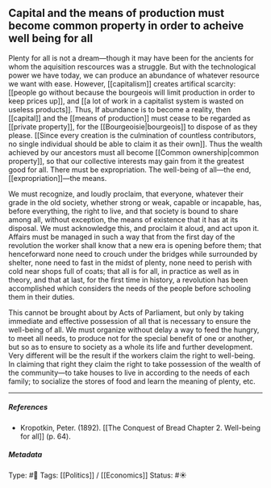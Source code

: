## Capital and the means of production must become common property in order to acheive well being for all  # 

Plenty for all is not a dream—though it may have been for the ancients for whom the aquisition rescources was a struggle. But with the technological power we have today, we can produce an abundance of whatever resource we want with ease. However, [[capitalism]] creates artifical scarcity: [[people go without because the bourgeois will limit production in order to keep prices up]], and [[a lot of work in a capitalist system is wasted on useless products]]. Thus, If abundance is to become a reality, then [[capital]] and the [[means of production]] must cease to be regarded as [[private property]], for the [[Bourgeoisie|bourgeois]] to dispose of as they please. [[Since every creation is the culmination of countless contributors, no single individual should be able to claim it as their own]]. Thus the wealth achieved by our ancestors must all become [[Common ownership|common property]], so that our collective interests may gain from it the greatest good for all. There must be expropriation. The well-being of all—the end, [[expropriation]]—the means.

We must recognize, and loudly proclaim, that everyone, whatever their grade in the old society, whether strong or weak, capable or incapable, has, before everything, the right to live, and that society is bound to share among all, without exception, the means of existence that it has at its disposal. We must acknowledge this, and proclaim it aloud, and act upon it. Affairs must be managed in such a way that from the first day of the revolution the worker shall know that a new era is opening before them; that henceforward none need to crouch under the bridges while surrounded by shelter, none need to fast in the midst of plenty, none need to perish with cold near shops full of coats; that all is for all, in practice as well as in theory, and that at last, for the first time in history, a revolution has been accomplished which considers the needs of the people before schooling them in their duties. 

This cannot be brought about by Acts of Parliament, but only by taking immediate and effective possession of all that is necessary to ensure the well-being of all. We must organize without delay a way to feed the hungry, to meet all needs, to produce not for the special benefit of one or another, but so as to ensure to society as a whole its life and further development. Very different will be the result if the workers claim the right to well-being. In claiming that right they claim the right to take possession of the wealth of the community—to take houses to live in according to the needs of each family; to socialize the stores of food and learn the meaning of plenty, etc.

___

##### References

- Kropotkin, Peter. (1892). [[The Conquest of Bread Chapter 2. Well-being for all]] (p. 64). 

##### Metadata

Type: #🔴 
Tags: [[Politics]] / [[Economics]] 
Status: #☀️ 